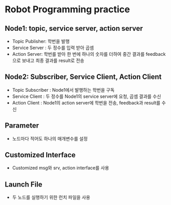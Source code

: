 # Robot Programming practice

## Node1: topic, service server, action server
  - Topic Publisher: 학번을 발행
  - Service Server : 두 정수를 입력 받아 곱셈
  - Action Server: 학번를 받아 한 번에 하나의 숫자를 더하여 중간 결과를 feedback으로 보내고 최종 결과를 result로 전송
## Node2: Subscriber, Service Client, Action Client
- Topic Subscriber : Node1에서 발행하는 학번을 구독
- Service Client : 두 정수를 Node1의 service server에 요청, 곱셈 결과를 수신
- Action Client : Node1의 action server에 학번을 전송, feedback과 result를 수신

## Parameter
- 노드마다 적어도 하나의 매개변수를 설정

## Customized Interface
- Customized msg와 srv, action interface를 사용

## Launch File
- 두 노드를 실행하기 위한 런치 파일을 사용

